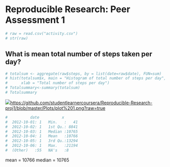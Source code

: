 # Reproducible Research: Peer Assessment 1


```r
# raw = read.csv("activity.csv")
# str(raw)
```

## What is mean total number of steps taken per day? #

```r
# totalsum <- aggregate(raw$steps, by = list(date=raw$date), FUN=sum)
# hist(totalsum$x, main = "Histogram of total number of steps per day",
#      xlab = "Total number of steps per day")
# Totalsummary<-summary(totalsum)
# Totalsummary
```

![](plots/plot_1.png)<https://github.com/studentlearnercoursera/Reproducible-Research-proj1/blob/master/Plots/plot%201.png?raw=true>

```r
#          date          x        
#  2012-10-01: 1   Min.   :   41  
#  2012-10-02: 1   1st Qu.: 8841  
#  2012-10-03: 1   Median :10765  
#  2012-10-04: 1   Mean   :10766  
#  2012-10-05: 1   3rd Qu.:13294  
#  2012-10-06: 1   Max.   :21194  
#  (Other)   :55   NA's   :8
```      
mean = 10766
median = 10765
